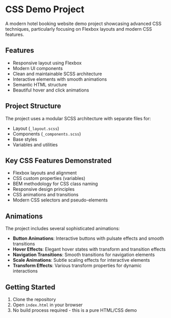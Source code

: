 # CSS Demo Project

A modern hotel booking website demo project showcasing advanced CSS techniques, particularly focusing on Flexbox layouts and modern CSS features.

## Features

- Responsive layout using Flexbox
- Modern UI components
- Clean and maintainable SCSS architecture
- Interactive elements with smooth animations
- Semantic HTML structure
- Beautiful hover and click animations

## Project Structure

The project uses a modular SCSS architecture with separate files for:
- Layout (`_layout.scss`)
- Components (`_components.scss`)
- Base styles
- Variables and utilities

## Key CSS Features Demonstrated

- Flexbox layouts and alignment
- CSS custom properties (variables)
- BEM methodology for CSS class naming
- Responsive design principles
- CSS animations and transitions
- Modern CSS selectors and pseudo-elements

## Animations

The project includes several sophisticated animations:

- **Button Animations**: Interactive buttons with pulsate effects and smooth transitions
- **Hover Effects**: Elegant hover states with transform and transition effects
- **Navigation Transitions**: Smooth transitions for navigation elements
- **Scale Animations**: Subtle scaling effects for interactive elements
- **Transform Effects**: Various transform properties for dynamic interactions

## Getting Started

1. Clone the repository
2. Open `index.html` in your browser
3. No build process required - this is a pure HTML/CSS demo

